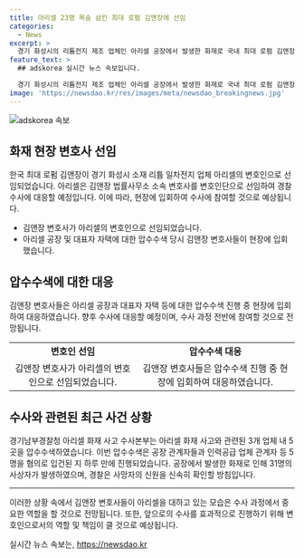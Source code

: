```yaml
---
title: 아리셀 23명 목숨 삼킨 최대 로펌 김앤장에 선임
categories:
  - News
excerpt: >
  경기 화성시의 리튬전지 제조 업체인 아리셀 공장에서 발생한 화재로 국내 최대 로펌 김앤장 변호사들이 선임되었다. 변호인들은 경찰 수사에 대응하고 있으며 화재 현장에서 조사를 진행 중이다. 또한, 관련된 공장과 관계자들에 대한 압수수색이 이뤄졌으며, 사망자의 신원 확인과 수사가 계속되고 있다. 현재까지 31명의 사상자가 발생한 이 사건은 큰 관심을 받고 있으며, 변호인들의 행보와 수사 결과에 대한 계속적인 관심이 예상된다.
feature_text: >
  ## adskorea 실시간 뉴스 속보입니다.

  경기 화성시의 리튬전지 제조 업체인 아리셀 공장에서 발생한 화재로 국내 최대 로펌 김앤장 변호사들이 선임되었다. 변호인들은 경찰 수사에 대응하고 있으며 화재 현장에서 조사를 진행 중이다. 또한, 관련된 공장과 관계자들에 대한 압수수색이 이뤄졌으며, 사망자의 신원 확인과 수사가 계속되고 있다. 현재까지 31명의 사상자가 발생한 이 사건은 큰 관심을 받고 있으며, 변호인들의 행보와 수사 결과에 대한 계속적인 관심이 예상된다.
image: 'https://newsdao.kr/res/images/meta/newsdao_breakingnews.jpg'
---
```


<p><img src="https://newsdao.kr/res/images/meta/newsdao_breakingnews.jpg" alt="adskorea 속보" /></p>

<h2 data-ke-size="size26">화재 현장 변호사 선임</h2>

<p data-ke-size="size16">한국 최대 로펌 김앤장이 경기 화성시 소재 리튬 일차전지 업체 아리셀의 변호인으로 선임되었습니다. 아리셀은 김앤장 법률사무소 소속 변호사를 변호인단으로 선임하여 경찰 수사에 대응할 예정입니다. 이에 따라, 현장에 입회하여 수사에 참여할 것으로 예상됩니다.</p>

<ul>
<li>김앤장 변호사가 아리셀의 변호인으로 선임되었습니다.</li>
<li>아리셀 공장 및 대표자 자택에 대한 압수수색 당시 김앤장 변호사들이 현장에 입회했습니다.</li>
</ul>

<h2 data-ke-size="size26">압수수색에 대한 대응</h2>

<p data-ke-size="size16">김앤장 변호사들은 아리셀 공장과 대표자 자택 등에 대한 압수수색 진행 중 현장에 입회하여 대응하였습니다. 향후 수사에 대응할 예정이며, 수사 과정 전반에 참여할 것으로 전망됩니다.</p>

<table>
<tr>
<td style="text-align: center; height: 17px;"><b>변호인 선임</b></td>
<td style="text-align: center; height: 17px;"><b>압수수색 대응</b></td>
</tr>
<tr>
<td style="text-align: center; height: 17px;">김앤장 변호사가 아리셀의 변호인으로 선임되었습니다.</td>
<td style="text-align: center; height: 17px;">김앤장 변호사들은 압수수색 진행 중 현장에 입회하여 대응하였습니다.</td>
</tr>
</table>

<h2 data-ke-size="size26">수사와 관련된 최근 사건 상황</h2>

<p data-ke-size="size16">경기남부경찰청 아리셀 화재 사고 수사본부는 아리셀 화재 사고와 관련된 3개 업체 내 5곳을 압수수색하였습니다. 이번 압수수색은 공장 관계자들과 인력공급 업체 관계자 등 5명을 혐의로 입건된 지 하루 만에 진행되었습니다. 공장에서 발생한 화재로 인해 31명의 사상자가 발생하였으며, 경찰은 사망자의 신원을 신속히 확인할 방침입니다.</p>

<hr>

<p data-ke-size="size16">이러한 상황 속에서 김앤장 변호사들이 아리셀을 대하고 있는 모습은 수사 과정에서 중요한 역할을 할 것으로 전망됩니다. 또한, 앞으로의 수사를 효과적으로 진행하기 위해 변호인으로서의 역할 및 책임이 클 것으로 예상됩니다.</p>
실시간 뉴스 속보는, <a href="https://newsdao.kr" rel="dofollow">https://newsdao.kr</a>


